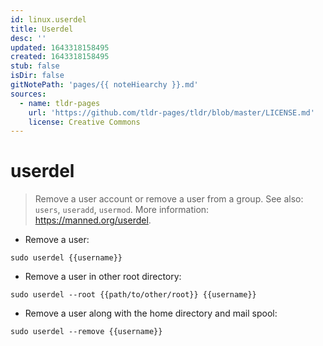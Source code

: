 ```yaml
---
id: linux.userdel
title: Userdel
desc: ''
updated: 1643318158495
created: 1643318158495
stub: false
isDir: false
gitNotePath: 'pages/{{ noteHiearchy }}.md'
sources:
  - name: tldr-pages
    url: 'https://github.com/tldr-pages/tldr/blob/master/LICENSE.md'
    license: Creative Commons
---
```

# userdel

> Remove a user account or remove a user from a group.
> See also: `users`, `useradd`, `usermod`.
> More information: <https://manned.org/userdel>.

- Remove a user:

`sudo userdel {{username}}`

- Remove a user in other root directory:

`sudo userdel --root {{path/to/other/root}} {{username}}`

- Remove a user along with the home directory and mail spool:

`sudo userdel --remove {{username}}`

